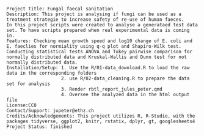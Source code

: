     Project Title: Fungal faecal sanitation
    Description: This project is analysing if fungi can be used as a treatment strategie to increase safety of re-use of human faeces.
    In this project scripts were created to analyse a generataed test data set. To have scripts prepared when real experimental data is coming in.
    Features: Checking mean growth speed and log10 change of E. coli and E. faeclies for normiality using q-q plot and Shapiro-Wilk test.
    Conducting statistical tests ANOVA and Tukey pairwise comparison for normally distributed data and Kruskal-Wallis and Dunn test for not normally distributed data.
    Installation/Setup: 1. Use the R/01-data_download.R to load the raw data in the corresponding folders
                        2. use R/02-data_cleaning.R to prepare the data set for analysis
                        3. Render rbtl_report_jules_peter.qmd
                        4. Oversee the analyzed data in the html output file
    License:CC0
    Contact/Support: jupeter@ethz.ch
    Credits/Acknowledgements: This project utilizes R, R-Studio, with the packages tidyverse, ggplot2, knitr, rstatix, dplyr, gt, googlesheets4
    Project Status: finished

